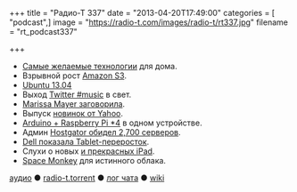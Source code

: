 +++
title = "Радио-Т 337"
date = "2013-04-20T17:49:00"
categories = [ "podcast",]
image = "https://radio-t.com/images/radio-t/rt337.jpg"
filename = "rt_podcast337"

+++

* [Самые желаемые технологии](http://www.mpa-2007.org/top-5-items-most-wanted-in-computer-technology-at-home/) для дома.
* Взрывной рост [Amazon S3](http://gigaom.com/2013/04/18/amazon-s3-goes-exponential-now-stores-2-trillion-objects/).
* [Ubuntu 13.04](http://www.omgubuntu.co.uk/2013/04/new-ubuntu-13-04-features)
* Выход [Twitter #music](http://arstechnica.com/apple/2013/04/hands-on-twitter-music-is-all-about-discovery-not-listening/) в свет.
* [Marissa Mayer заговорила](http://tech.fortune.cnn.com/2013/04/19/marissa-mayer-telecommuting/).
* Выпуск [новинок от Yahoo](http://www.theverge.com/2013/4/18/4236734/in-phase-two-of-rebuilding-effort-yahoo-releases-new-apps-for-weather).
* [Arduino + Raspberry Pi *4](http://arstechnica.com/information-technology/2013/04/power-of-arduino-and-raspberry-pi-combined-in-99-androidlinux-pc/) в одном устройстве.
* Админ [Hostgator обидел 2,700 серверов](http://arstechnica.com/security/2013/04/former-employee-arrested-charged-with-rooting-2700-hostgator-servers/).
* [Dell показала Tablet-переросток](http://smallbiztrends.com/2013/04/dell-xps-18-desktop-tablet.html).
* Слухи о новых [и прекрасных iPad](http://www.macrumors.com/2013/04/18/ipad-5-estimated-to-be-15-thinner-25-lighter-than-current-ipad/).
* [Space Monkey](http://www.kickstarter.com/projects/clintgc/space-monkey-taking-the-cloud-out-of-the-datacente) для истинного облака.

[аудио](http://cdn.radio-t.com/rt_podcast337.mp3) ● [radio-t.torrent](http://www.radio-t.com/torrents/rt_podcast337.mp3.torrent) ● [лог чата](http://chat.radio-t.com/logs/radio-t-337.html) ● [wiki](http://wiki.radio-t.com/%D0%92%D1%8B%D0%BF%D1%83%D1%81%D0%BA_337)<audio src="http://cdn.radio-t.com/rt_podcast337.mp3" preload="none"></audio>